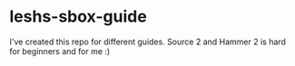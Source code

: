 # leshs-sbox-guide
I've created this repo for different guides. Source 2 and Hammer 2 is hard for beginners and for me :)
